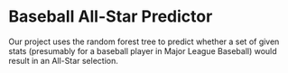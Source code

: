 # Baseball All-Star Predictor
Our project uses the random forest tree to predict whether a set of given stats (presumably for a baseball player in Major League Baseball) would result in an All-Star selection.
